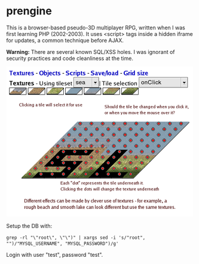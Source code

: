 prengine
========

This is a browser-based pseudo-3D multiplayer RPG, written when I was first learning PHP (2002-2003).
It uses &lt;script&gt; tags inside a hidden iframe for updates, a common technique before AJAX.

**Warning:** There are several known SQL/XSS holes. I was ignorant of security practices and code cleanliness at the time. 

![Screenshot](/images/editor_textures_sea.png?raw=true)




Setup the DB with:
```
grep -rl "\"root\", \"\")" | xargs sed -i 's/"root", "")/"MYSQL_USERNAME", "MYSQL_PASSWORD")/g'
```

Login with user "test", password "test".
